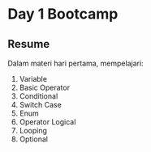 # Day 1 Bootcamp

## Resume

Dalam materi hari pertama, mempelajari:

1. Variable
2. Basic Operator
3. Conditional
4. Switch Case
5. Enum
6. Operator Logical
7. Looping
8. Optional